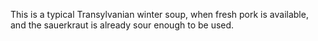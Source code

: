This is a typical Transylvanian winter soup, when fresh pork is available, and the sauerkraut is already sour enough to be used.